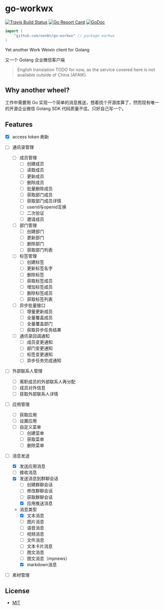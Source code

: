 # go-workwx

[![Travis Build Status](https://img.shields.io/travis/xen0n/go-workwx.svg)](https://travis-ci.org/xen0n/go-workwx)
[![Go Report Card](https://goreportcard.com/badge/github.com/xen0n/go-workwx)](https://goreportcard.com/report/github.com/xen0n/go-workwx)
[![GoDoc](http://godoc.org/github.com/xen0n/go-workwx?status.svg)](http://godoc.org/github.com/xen0n/go-workwx)

```go
import (
    "github.com/xen0n/go-workwx" // package workwx
)
```

Yet another Work Weixin client for Golang

又一个 Golang 企业微信客户端


> English translation TODO for now, as the service covered here is not available
> outside of China (AFAIK).


## Why another wheel?

工作中需要用 Go 实现一个简单的消息推送，想着找个开源库算了，然而现有唯一的开源企业微信 Golang SDK 代码质量不佳。只好自己写一个。


## Features

* [x] access token 刷新
* [ ] 通讯录管理
    - [ ] 成员管理
        - [ ] 创建成员
        - [ ] 读取成员
        - [ ] 更新成员
        - [ ] 删除成员
        - [ ] 批量删除成员
        - [ ] 获取部门成员
        - [ ] 获取部门成员详情
        - [ ] userid与openid互换
        - [ ] 二次验证
        - [ ] 邀请成员
    - [ ] 部门管理
        - [ ] 创建部门
        - [ ] 更新部门
        - [ ] 删除部门
        - [ ] 获取部门列表
    - [ ] 标签管理
        - [ ] 创建标签
        - [ ] 更新标签名字
        - [ ] 删除标签
        - [ ] 获取标签成员
        - [ ] 增加标签成员
        - [ ] 删除标签成员
        - [ ] 获取标签列表
    - [ ] 异步批量接口
        - [ ] 增量更新成员
        - [ ] 全量覆盖成员
        - [ ] 全量覆盖部门
        - [ ] 获取异步任务结果
    - [ ] 通讯录回调通知
        - [ ] 成员变更通知
        - [ ] 部门变更通知
        - [ ] 标签变更通知
        - [ ] 异步任务完成通知
* [ ] 外部联系人管理
    - [ ] 离职成员的外部联系人再分配
    - [ ] 成员对外信息
    - [ ] 获取外部联系人详情
* [ ] 应用管理
    - [ ] 获取应用
    - [ ] 设置应用
    - [ ] 自定义菜单
        - [ ] 创建菜单
        - [ ] 获取菜单
        - [ ] 删除菜单
* [ ] 消息发送
    - [x] 发送应用消息
    - [ ] 接收消息
    - [x] 发送消息到群聊会话
        - [ ] 创建群聊会话
        - [ ] 修改群聊会话
        - [ ] 获取群聊会话
        - [x] 应用推送消息
    - 消息类型
        - [x] 文本消息
        - [ ] 图片消息
        - [ ] 语音消息
        - [ ] 视频消息
        - [ ] 文件消息
        - [ ] 文本卡片消息
        - [ ] 图文消息
        - [ ] 图文消息（mpnews）
        - [x] markdown消息
* [ ] 素材管理


## License

* [MIT](./LICENSE)
